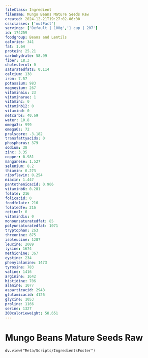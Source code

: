 ```yaml
---
fileClass: Ingredient
filename: Mungo Beans Mature Seeds Raw
created: 2024-12-21T19:27:02-06:00
cssclasses: ['nutFact']
servings: ['Default | 100g','1 cup | 207']
id: 174259
foodgroup: Beans and Lentils
calories: 341
fat: 1.64
protein: 25.21
carbohydrate: 58.99
fiber: 18.3
cholesterol: 0
saturatedfats: 0.114
calcium: 138
iron: 7.57
potassium: 983
magnesium: 267
vitaminaiu: 23
vitaminarae: 1
vitaminc: 0
vitaminb12: 0
vitamind: 0
netcarbs: 40.69
water: 10.8
omega3s: 999
omega6s: 72
pralscore: -3.182
transfattyacids: 0
phosphorus: 379
sodium: 38
zinc: 3.35
copper: 0.981
manganese: 1.527
selenium: 8.2
thiamin: 0.273
riboflavin: 0.254
niacin: 1.447
pantothenicacid: 0.906
vitaminb6: 0.281
folate: 216
folicacid: 0
foodfolate: 216
folatedfe: 216
retinol: 0
vitamindiu: 0
monounsaturatedfat: 85
polyunsaturatedfat: 1071
tryptophan: 263
threonine: 875
isoleucine: 1287
leucine: 2089
lysine: 1674
methionine: 367
cystine: 234
phenylalanine: 1473
tyrosine: 783
valine: 1416
arginine: 1642
histidine: 706
alanine: 1077
asparticacid: 2948
glutamicacid: 4126
glycine: 1053
proline: 1166
serine: 1327
200calorieweight: 58.651
---
```


# Mungo Beans Mature Seeds Raw

```dataviewjs
dv.view("Meta/Scripts/IngredientsFooter")
```